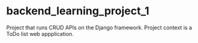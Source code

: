 # backend_learning_project_1
Project that runs CRUD APIs on the Django framework. Project context is a ToDo list web appplication. 

